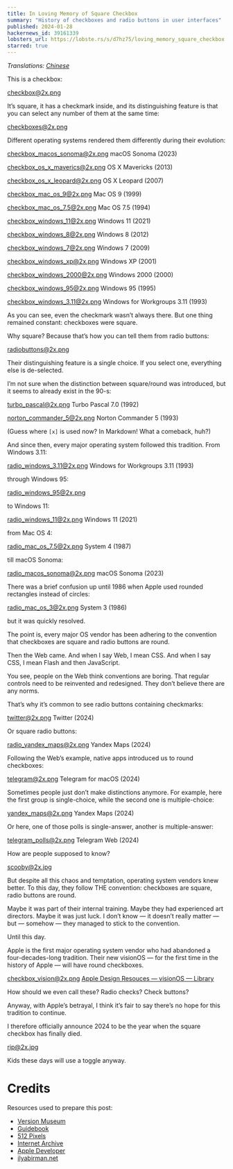 ```yaml
---
title: In Loving Memory of Square Checkbox
summary: "History of checkboxes and radio buttons in user interfaces"
published: 2024-01-28
hackernews_id: 39161339
lobsters_url: https://lobste.rs/s/d7hz75/loving_memory_square_checkbox
starred: true
---
```


_Translations: [Chinese](https://nptr.cc/posts/2025-04/tonsky-checkbox/)_

This is a checkbox:

checkbox@2x.png

It’s square, it has a checkmark inside, and its distinguishing feature is that you can select any number of them at the same time:

checkboxes@2x.png

Different operating systems rendered them differently during their evolution:

checkbox_macos_sonoma@2x.png
macOS Sonoma (2023)

checkbox_os_x_maverics@2x.png
OS X Mavericks (2013)

checkbox_os_x_leopard@2x.png
OS X Leopard (2007)

checkbox_mac_os_9@2x.png
Mac OS 9 (1999)

checkbox_mac_os_7.5@2x.png
Mac OS 7.5 (1994)

checkbox_windows_11@2x.png
Windows 11 (2021)

checkbox_windows_8@2x.png
Windows 8 (2012)

checkbox_windows_7@2x.png
Windows 7 (2009)

checkbox_windows_xp@2x.png
Windows XP (2001)

checkbox_windows_2000@2x.png
Windows 2000 (2000)

checkbox_windows_95@2x.png
Windows 95 (1995)

checkbox_windows_3.11@2x.png
Windows for Workgroups 3.11 (1993)

As you can see, even the checkmark wasn’t always there. But one thing remained constant: checkboxes were square.

Why square? Because that’s how you can tell them from radio buttons:

radiobuttons@2x.png

Their distinguishing feature is a single choice. If you select one, everything else is de-selected.

I’m not sure when the distinction between square/round was introduced, but it seems to already exist in the 90-s:

turbo_pascal@2x.png
Turbo Pascal 7.0 (1992)

norton_commander_5@2x.png
Norton Commander 5 (1993)

(Guess where `[x]` is used now? In Markdown! What a comeback, huh?)

And since then, every major operating system followed this tradition. From Windows 3.11:

radio_windows_3.11@2x.png
Windows for Workgroups 3.11 (1993)

through Windows 95:

radio_windows_95@2x.png

to Windows 11:

radio_windows_11@2x.png
Windows 11 (2021)

from Mac OS 4:

radio_mac_os_7.5@2x.png
System 4 (1987)

till macOS Sonoma:

radio_macos_sonoma@2x.png
macOS Sonoma (2023)

There was a brief confusion up until 1986 when Apple used rounded rectangles instead of circles:

radio_mac_os_3@2x.png
System 3 (1986)

but it was quickly resolved.

The point is, every major OS vendor has been adhering to the convention that checkboxes are square and radio buttons are round.

Then the Web came. And when I say Web, I mean CSS. And when I say CSS, I mean Flash and then JavaScript.

You see, people on the Web think conventions are boring. That regular controls need to be reinvented and redesigned. They don’t believe there are any norms.

That’s why it’s common to see radio buttons containing checkmarks:

twitter@2x.png
Twitter (2024)

Or square radio buttons:

radio_yandex_maps@2x.png
Yandex Maps (2024)

Following the Web’s example, native apps introduced us to round checkboxes:

telegram@2x.png
Telegram for macOS (2024)

Sometimes people just don’t make distinctions anymore. For example, here the first group is single-choice, while the second one is multiple-choice:

yandex_maps@2x.png
Yandex Maps (2024)

Or here, one of those polls is single-answer, another is multiple-answer:

telegram_polls@2x.png
Telegram Web (2024)

How are people supposed to know?

scooby@2x.jpg

But despite all this chaos and temptation, operating system vendors knew better. To this day, they follow THE convention: checkboxes are square, radio buttons are round.

Maybe it was part of their internal training. Maybe they had experienced art directors. Maybe it was just luck. I don’t know — it doesn’t really matter — but — somehow — they managed to stick to the convention.

Until this day.

Apple is the first major operating system vendor who had abandoned a four-decades-long tradition. Their new visionOS — for the first time in the history of Apple — will have round checkboxes.

checkbox_vision@2x.png
[Apple Design Resouces — visionOS — Library](https://developer.apple.com/design/resources/#visionos-apps)

How should we even call these? Radio checks? Check buttons?

Anyway, with Apple’s betrayal, I think it’s fair to say there’s no hope for this tradition to continue.

I therefore officially announce 2024 to be the year when the square checkbox has finally died.

rip@2x.jpg

Kids these days will use a toggle anyway.

# Credits

Resources used to prepare this post:

- [Version Museum](https://www.versionmuseum.com/)
- [Guidebook](https://guidebookgallery.org/index)
- [512 Pixels](https://512pixels.net)
- [Internet Archive](https://web.archive.org/)
- [Apple Developer](https://developer.apple.com/design/resources/)
- [ilyabirman.net](https://ilyabirman.net/meanwhile/all/ui-museum-norton-commander-5-0/)
